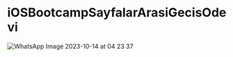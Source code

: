 # iOSBootcampSayfalarArasiGecisOdevi
![WhatsApp Image 2023-10-14 at 04 23 37](https://github.com/busra-yildiz/iOSBootcampSayfalarArasiGecisOdevi/assets/128553081/f03156e4-0978-436b-a0bc-7903e853d58f)
